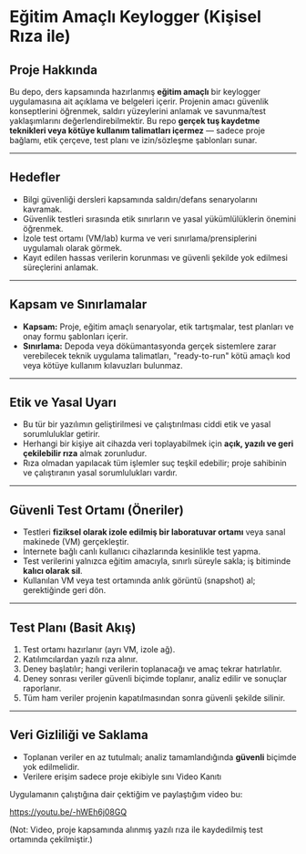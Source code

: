 # Eğitim Amaçlı Keylogger (Kişisel Rıza ile)

## Proje Hakkında

Bu depo, ders kapsamında hazırlanmış **eğitim amaçlı** bir keylogger uygulamasına ait açıklama ve belgeleri içerir. Projenin amacı güvenlik konseptlerini öğrenmek, saldırı yüzeylerini anlamak ve savunma/test yaklaşımlarını değerlendirebilmektir. Bu repo **gerçek tuş kaydetme teknikleri veya kötüye kullanım talimatları içermez** — sadece proje bağlamı, etik çerçeve, test planı ve izin/sözleşme şablonları sunar.

---

## Hedefler

* Bilgi güvenliği dersleri kapsamında saldırı/defans senaryolarını kavramak.
* Güvenlik testleri sırasında etik sınırların ve yasal yükümlülüklerin önemini öğrenmek.
* İzole test ortamı (VM/lab) kurma ve veri sınırlama/prensiplerini uygulamalı olarak görmek.
* Kayıt edilen hassas verilerin korunması ve güvenli şekilde yok edilmesi süreçlerini anlamak.

---

## Kapsam ve Sınırlamalar

* **Kapsam:** Proje, eğitim amaçlı senaryolar, etik tartışmalar, test planları ve onay formu şablonları içerir.
* **Sınırlama:** Depoda veya dökümantasyonda gerçek sistemlere zarar verebilecek teknik uygulama talimatları, "ready-to-run" kötü amaçlı kod veya kötüye kullanım kılavuzları bulunmaz.

---

## Etik ve Yasal Uyarı

* Bu tür bir yazılımın geliştirilmesi ve çalıştırılması ciddi etik ve yasal sorumluluklar getirir.
* Herhangi bir kişiye ait cihazda veri toplayabilmek için **açık, yazılı ve geri çekilebilir rıza** almak zorunludur.
* Rıza olmadan yapılacak tüm işlemler suç teşkil edebilir; proje sahibinin ve çalıştıranın yasal sorumlulukları vardır.

---

## Güvenli Test Ortamı (Öneriler)

* Testleri **fiziksel olarak izole edilmiş bir laboratuvar ortamı** veya sanal makinede (VM) gerçekleştir.
* İnternete bağlı canlı kullanıcı cihazlarında kesinlikle test yapma.
* Test verilerini yalnızca eğitim amacıyla, sınırlı süreyle sakla; iş bitiminde **kalıcı olarak sil**.
* Kullanılan VM veya test ortamında anlık görüntü (snapshot) al; gerektiğinde geri dön.

---

## Test Planı (Basit Akış)

1. Test ortamı hazırlanır (ayrı VM, izole ağ).
2. Katılımcılardan yazılı rıza alınır.
3. Deney başlatılır; hangi verilerin toplanacağı ve amaç tekrar hatırlatılır.
4. Deney sonrası veriler güvenli biçimde toplanır, analiz edilir ve sonuçlar raporlanır.
5. Tüm ham veriler projenin kapatılmasından sonra güvenli şekilde silinir.

---

## Veri Gizliliği ve Saklama

* Toplanan veriler en az tutulmalı; analiz tamamlandığında **güvenli** biçimde yok edilmelidir.
* Verilere erişim sadece proje ekibiyle sını
Video Kanıtı

Uygulamanın çalıştığına dair çektiğim ve paylaştığım video bu:

https://youtu.be/-hWEh6j08GQ

(Not: Video, proje kapsamında alınmış yazılı rıza ile kaydedilmiş test ortamında çekilmiştir.)
